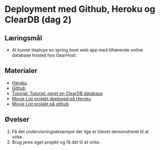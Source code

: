 

<script src="https://code.jquery.com/jquery-3.2.1.min.js"></script>
<script src="script.js"></script>

# Deployment med Github, Heroku og ClearDB (dag 2)

## Læringsmål
* At kunne deploye en spring boot web app med tilhørende online database hosted hos GearHost.

## Materialer
* [Heroku](https://id.heroku.com/login)
* [Github](https://github.com/)
* [Tutorial: Tutorial: opret en ClearDB database](https://techkea.github.io/f22/materialer/cleardb.html)
* [Movie List projekt deployed på Heroku](https://clbomovieapp.herokuapp.com/)
* [Movie List projekt på github](https://github.com/techkea/movie-project)

## Øvelser
1. Få det undervisningseksempel der lige er blevet demonstreret til at virke. 
2. Brug jeres eget projekt og få det til at virke. 
